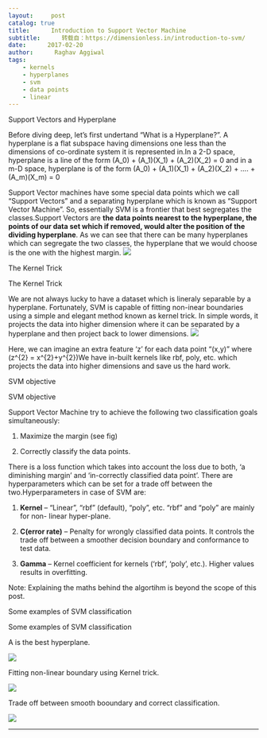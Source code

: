 ```yaml
---
layout:     post
catalog: true
title:      Introduction to Support Vector Machine
subtitle:      转载自：https://dimensionless.in/introduction-to-svm/
date:      2017-02-20
author:      Raghav Aggiwal
tags:
    - kernels
    - hyperplanes
    - svm
    - data points
    - linear
---
```


> 
Support Vectors and Hyperplane


Before diving deep, let’s first undertand “What is a Hyperplane?”. A hyperplane is a flat subspace having dimensions one less than the dimensions of co-ordinate system it is represented in.In a 2-D space, hyperplane is a line of the form \(A_0\) + \(A_1\)\(X_1\) + \(A_2\)\(X_2\) = 0 and in a m-D space, hyperplane is of the form \(A_0\) + \(A_1\)\(X_1\) + \(A_2\)\(X_2\) + …. + \(A_m\)\(X_m\) = 0


Support Vector machines have some special data points which we call “Support Vectors” and a separating hyperplane which is known as “Support Vector Machine”. So, essentially SVM is a frontier that best segregates the classes.Support Vectors are **the data points nearest to the hyperplane, the points of our data set which if removed, would alter the position of the dividing hyperplane**. As we can see that there can be many hyperplanes which can segregate the two classes, the hyperplane that we would choose is the one with the highest margin.
![](https://dimensionless.in/wp-content/uploads/SVM_blog_files/images/SVM_margin.png)




The Kernel Trick


> 
The Kernel Trick


We are not always lucky to have a dataset which is lineraly separable by a hyperplane. Fortunately, SVM is capable of fitting non-inear boundaries using a simple and elegant method known as kernel trick. In simple words, it projects the data into higher dimension where it can be separated by a hyperplane and then project back to lower dimensions.
![](https://dimensionless.in/wp-content/uploads/SVM_blog_files/images/Kernel.png)


Here, we can imagine an extra feature ‘z’ for each data point “(x,y)” where \(z^{2} = x^{2}+y^{2}\)We have in-built kernels like rbf, poly, etc. which projects the data into higher dimensions and save us the hard work.



SVM objective


> 
SVM objective


Support Vector Machine try to achieve the following two classification goals simultaneously:

1. Maximize the margin (see fig)

1. Correctly classify the data points.


There is a loss function which takes into account the loss due to both, ‘a diminishing margin’ and ‘in-correctly classified data point’. There are hyperparameters which can be set for a trade off between the two.Hyperparameters in case of SVM are:

1. **Kernel** – “Linear”, “rbf” (default), “poly”, etc. “rbf” and “poly” are mainly for non- linear hyper-plane.

1. **C(error rate)** – Penalty for wrongly classified data points. It controls the trade off between a smoother decision boundary and conformance to test data.

1. **Gamma** – Kernel coefficient for kernels (‘rbf’, ‘poly’, etc.). Higher values results in overfitting.


Note: Explaining the maths behind the algortihm is beyond the scope of this post.



Some examples of SVM classification


> 
Some examples of SVM classification


A is the best hyperplane.

![](https://dimensionless.in/wp-content/uploads/SVM_blog_files/images/A_best.png)



Fitting non-linear boundary using Kernel trick.

![](https://dimensionless.in/wp-content/uploads/SVM_blog_files/images/SVM_nonlinear.png)



Trade off between smooth booundary and correct classification.

![](https://dimensionless.in/wp-content/uploads/SVM_blog_files/images/tradeoff.png)




---
